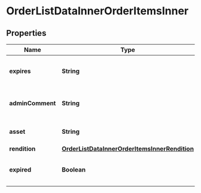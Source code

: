 

# OrderListDataInnerOrderItemsInner


## Properties

| Name | Type | Description | Notes |
|------------ | ------------- | ------------- | -------------|
|**expires** | **String** | Time when item expires, null if it never expires. |  [optional] |
|**adminComment** | **String** | Comment on this item by the administrator. |  [optional] |
|**asset** | **String** | Asset whose rendition is ordered |  [optional] |
|**rendition** | [**OrderListDataInnerOrderItemsInnerRendition**](OrderListDataInnerOrderItemsInnerRendition.md) |  |  [optional] |
|**expired** | **Boolean** | true if item has expired, false otherwise |  [optional] |



